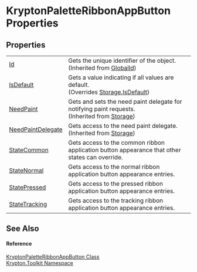# KryptonPaletteRibbonAppButton Properties




## Properties
<table>
<tr>
<td><a href="71a6846f-bfb6-fb58-b361-6b43ae0583a8.md">Id</a></td>
<td>Gets the unique identifier of the object.<br />(Inherited from <a href="9ef2ca3a-e03e-8927-105a-2f9a6fbdf849.md">GlobalId</a>)</td></tr>
<tr>
<td><a href="fa80e4db-78aa-3383-433f-9d37f55fec73.md">IsDefault</a></td>
<td>Gets a value indicating if all values are default.<br />(Overrides <a href="bbc0e831-9474-3bce-65dc-0625d793d8c1.md">Storage.IsDefault</a>)</td></tr>
<tr>
<td><a href="097a0f47-e60c-4bf7-802c-8391c6d8feff.md">NeedPaint</a></td>
<td>Gets and sets the need paint delegate for notifying paint requests.<br />(Inherited from <a href="8406cf55-79a3-e579-4094-be084e489431.md">Storage</a>)</td></tr>
<tr>
<td><a href="879ca7f2-32c5-8581-44f2-c7aee6491db2.md">NeedPaintDelegate</a></td>
<td>Gets access to the need paint delegate.<br />(Inherited from <a href="8406cf55-79a3-e579-4094-be084e489431.md">Storage</a>)</td></tr>
<tr>
<td><a href="09a002c1-2e69-ca80-9ec4-8d9fd1b8e215.md">StateCommon</a></td>
<td>Gets access to the common ribbon application button appearance that other states can override.</td></tr>
<tr>
<td><a href="a3a0babe-430e-a3df-f03b-689439a9e3c2.md">StateNormal</a></td>
<td>Gets access to the normal ribbon application button appearance entries.</td></tr>
<tr>
<td><a href="a1e4dcfe-5b8c-3357-b06e-6bb8796f076c.md">StatePressed</a></td>
<td>Gets access to the pressed ribbon application button appearance entries.</td></tr>
<tr>
<td><a href="e3a0aa04-3682-4329-95f9-ed716299567d.md">StateTracking</a></td>
<td>Gets access to the tracking ribbon application button appearance entries.</td></tr>
</table>

## See Also


#### Reference
<a href="4fa95398-415c-2a12-f2fa-5dd1e2d60cfd.md">KryptonPaletteRibbonAppButton Class</a>  
<a href="79d2eac2-21f4-54ff-7552-b20c33c30600.md">Krypton.Toolkit Namespace</a>  
